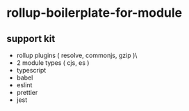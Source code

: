 # rollup-boilerplate-for-module

## support kit
- rollup plugins ( resolve, commonjs, gzip )\
- 2 module types ( cjs, es ) 
- typescript
- babel
- eslint
- prettier
- jest


